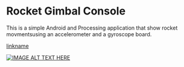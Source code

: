 # Rocket Gimbal Console
This is a simple Android and Processing application that show rocket movmentsusing an accelerometer and a gyroscope board. 

[linkname](https://www.youtube.com/watch?v=qz4jsMyJYC4)

[![IMAGE ALT TEXT HERE](https://img.youtube.com/vi/qz4jsMyJYC4/0.jpg)](https://www.youtube.com/watch?v=qz4jsMyJYC4)


